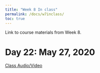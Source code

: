 ```yaml
---
title: "Week 8 In class"
permalink: /docs/w7inclass/
toc: true
---
```


Link to course materials from Week 8.

# Day 22: May 27, 2020

[Class Audio/Video](https://canvas.stanford.edu/courses/115648/files/folder/27%20May%202020%20-%20Audio%20Video)


<!--# Day 23: May 29, 2020

[Class Audio/Video](https://canvas.stanford.edu/courses/115648/files/folder/29%20May%202020%20-%20Audio%20Video)-->



